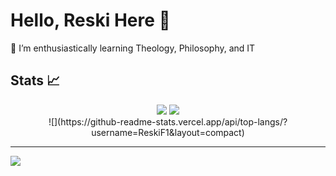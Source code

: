 # Hello, Reski Here 👋

🌱 I’m enthusiastically learning Theology, Philosophy, and IT<br/>

## Stats 📈
<div align="center">
  <img src=https://github-readme-stats.vercel.app/api?username=ReskiF1&theme=nightowl&hide_border=false&include_all_commits=true&count_private=true/>
  <img src=https://github-readme-streak-stats.herokuapp.com/?user=ReskiF1&theme=nightowl&hide_border=false/><br/>
  ![](https://github-readme-stats.vercel.app/api/top-langs/?username=ReskiF1&layout=compact)
</div>

---
[![](https://visitcount.itsvg.in/api?id=ReskiF1&icon=0&color=0)](https://visitcount.itsvg.in)

<!-- Proudly created with GPRM ( https://gprm.itsvg.in ) -->

<!--
**ReskiF1/ReskiF1** is a ✨ _special_ ✨ repository because its `README.md` (this file) appears on your GitHub profile.

Here are some ideas to get you started:

- 🔭 I’m currently working on ...
- 🌱 I’m currently learning ...
- 👯 I’m looking to collaborate on ...
- 🤔 I’m looking for help with ...
- 💬 Ask me about ...
- 📫 How to reach me: ...
- 😄 Pronouns: ...
- ⚡ Fun fact: ...
-->
